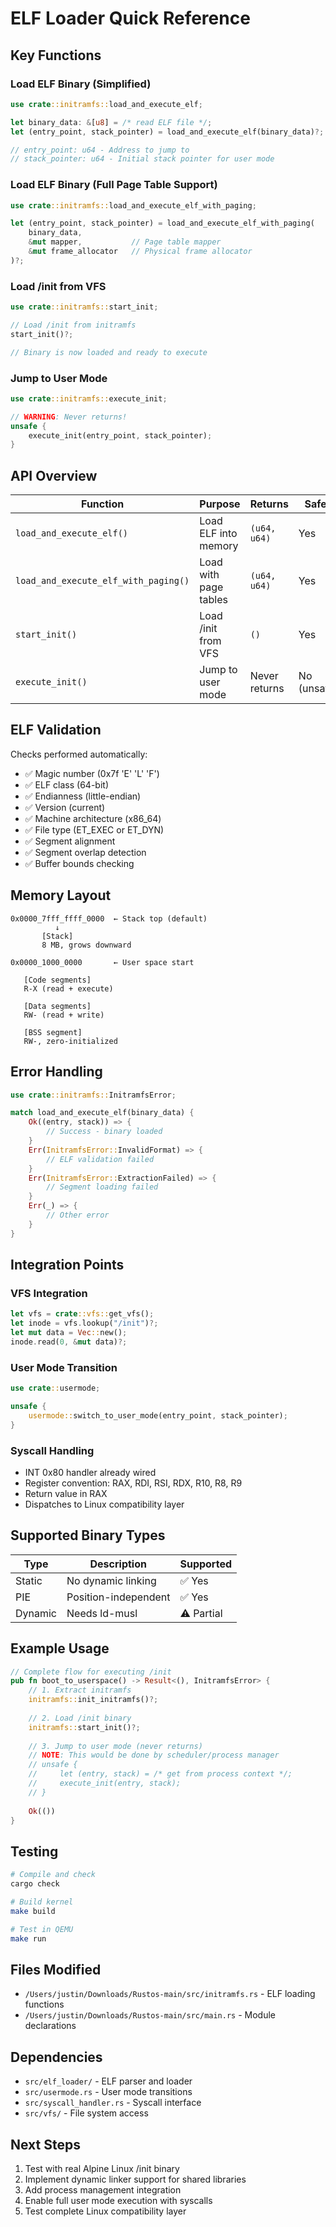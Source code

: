 # ELF Loader Quick Reference

## Key Functions

### Load ELF Binary (Simplified)
```rust
use crate::initramfs::load_and_execute_elf;

let binary_data: &[u8] = /* read ELF file */;
let (entry_point, stack_pointer) = load_and_execute_elf(binary_data)?;

// entry_point: u64 - Address to jump to
// stack_pointer: u64 - Initial stack pointer for user mode
```

### Load ELF Binary (Full Page Table Support)
```rust
use crate::initramfs::load_and_execute_elf_with_paging;

let (entry_point, stack_pointer) = load_and_execute_elf_with_paging(
    binary_data,
    &mut mapper,           // Page table mapper
    &mut frame_allocator   // Physical frame allocator
)?;
```

### Load /init from VFS
```rust
use crate::initramfs::start_init;

// Load /init from initramfs
start_init()?;

// Binary is now loaded and ready to execute
```

### Jump to User Mode
```rust
use crate::initramfs::execute_init;

// WARNING: Never returns!
unsafe {
    execute_init(entry_point, stack_pointer);
}
```

## API Overview

| Function | Purpose | Returns | Safe? |
|----------|---------|---------|-------|
| `load_and_execute_elf()` | Load ELF into memory | `(u64, u64)` | Yes |
| `load_and_execute_elf_with_paging()` | Load with page tables | `(u64, u64)` | Yes |
| `start_init()` | Load /init from VFS | `()` | Yes |
| `execute_init()` | Jump to user mode | Never returns | No (unsafe) |

## ELF Validation

Checks performed automatically:
- ✅ Magic number (0x7f 'E' 'L' 'F')
- ✅ ELF class (64-bit)
- ✅ Endianness (little-endian)
- ✅ Version (current)
- ✅ Machine architecture (x86_64)
- ✅ File type (ET_EXEC or ET_DYN)
- ✅ Segment alignment
- ✅ Segment overlap detection
- ✅ Buffer bounds checking

## Memory Layout

```
0x0000_7fff_ffff_0000  ← Stack top (default)
          ↓
       [Stack]
       8 MB, grows downward

0x0000_1000_0000       ← User space start

   [Code segments]
   R-X (read + execute)

   [Data segments]  
   RW- (read + write)

   [BSS segment]
   RW-, zero-initialized
```

## Error Handling

```rust
use crate::initramfs::InitramfsError;

match load_and_execute_elf(binary_data) {
    Ok((entry, stack)) => {
        // Success - binary loaded
    }
    Err(InitramfsError::InvalidFormat) => {
        // ELF validation failed
    }
    Err(InitramfsError::ExtractionFailed) => {
        // Segment loading failed
    }
    Err(_) => {
        // Other error
    }
}
```

## Integration Points

### VFS Integration
```rust
let vfs = crate::vfs::get_vfs();
let inode = vfs.lookup("/init")?;
let mut data = Vec::new();
inode.read(0, &mut data)?;
```

### User Mode Transition
```rust
use crate::usermode;

unsafe {
    usermode::switch_to_user_mode(entry_point, stack_pointer);
}
```

### Syscall Handling
- INT 0x80 handler already wired
- Register convention: RAX, RDI, RSI, RDX, R10, R8, R9
- Return value in RAX
- Dispatches to Linux compatibility layer

## Supported Binary Types

| Type | Description | Supported |
|------|-------------|-----------|
| Static | No dynamic linking | ✅ Yes |
| PIE | Position-independent | ✅ Yes |
| Dynamic | Needs ld-musl | ⚠️ Partial |

## Example Usage

```rust
// Complete flow for executing /init
pub fn boot_to_userspace() -> Result<(), InitramfsError> {
    // 1. Extract initramfs
    initramfs::init_initramfs()?;
    
    // 2. Load /init binary
    initramfs::start_init()?;
    
    // 3. Jump to user mode (never returns)
    // NOTE: This would be done by scheduler/process manager
    // unsafe {
    //     let (entry, stack) = /* get from process context */;
    //     execute_init(entry, stack);
    // }
    
    Ok(())
}
```

## Testing

```bash
# Compile and check
cargo check

# Build kernel
make build

# Test in QEMU
make run
```

## Files Modified

- `/Users/justin/Downloads/Rustos-main/src/initramfs.rs` - ELF loading functions
- `/Users/justin/Downloads/Rustos-main/src/main.rs` - Module declarations

## Dependencies

- `src/elf_loader/` - ELF parser and loader
- `src/usermode.rs` - User mode transitions
- `src/syscall_handler.rs` - Syscall interface
- `src/vfs/` - File system access

## Next Steps

1. Test with real Alpine Linux /init binary
2. Implement dynamic linker support for shared libraries
3. Add process management integration
4. Enable full user mode execution with syscalls
5. Test complete Linux compatibility layer
